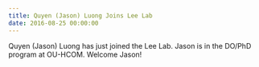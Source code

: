 ```yaml
---
title: Quyen (Jason) Luong Joins Lee Lab
date: 2016-08-25 00:00:00
---
```



Quyen (Jason) Luong has just joined the Lee Lab. Jason is in the DO/PhD program at OU-HCOM. Welcome Jason!
